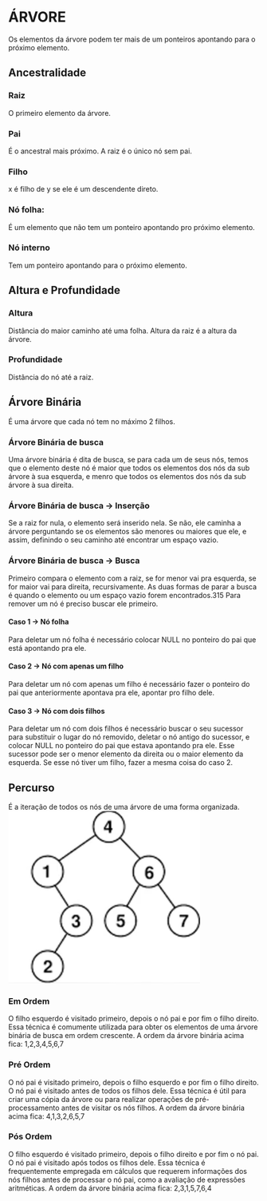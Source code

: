 # ÁRVORE

Os elementos da árvore podem ter mais de um ponteiros apontando para o próximo elemento.

## Ancestralidade

### Raiz
O primeiro elemento da árvore.

### Pai
É o ancestral mais próximo. A raiz é o único nó sem pai.

### Filho
x é filho de y se ele é um descendente direto.

### Nó folha:
É um elemento que não tem um ponteiro apontando pro próximo elemento. 

### Nó interno
Tem um ponteiro apontando para o próximo elemento.

## Altura e Profundidade

### Altura
Distância do maior caminho até uma folha.
Altura da raiz é a altura da árvore.

### Profundidade
Distância do nó até a raiz.

## Árvore Binária
É uma árvore que cada nó tem no máximo 2 filhos.

### Árvore Binária de busca
Uma árvore binária é dita de busca, se para cada um de seus nós, temos que o elemento deste nó é maior que todos os elementos dos nós da sub árvore à sua esquerda, e menro que todos os elementos dos nós da sub árvore à sua direita.

### Árvore Binária de busca -> Inserção
 Se a raiz for nula, o elemento será inserido nela.
 Se não, ele caminha a árvore perguntando se os elementos são menores ou maiores que ele, e assim, definindo o seu caminho até encontrar um espaço vazio.

### Árvore Binária de busca -> Busca
Primeiro compara o elemento com a raiz, se for menor vai pra esquerda, se for maior vai para direita, recursivamente.
As duas formas de parar a busca é quando o elemento ou um espaço vazio forem encontrados.315
Para remover um nó é preciso buscar ele primeiro.
 
#### Caso 1 -> Nó folha
Para deletar um nó folha é necessário colocar NULL no ponteiro do pai que está apontando pra ele.

#### Caso 2 -> Nó com apenas um filho
Para deletar um nó com apenas um filho é necessário fazer o ponteiro do pai que anteriormente apontava pra ele, apontar pro filho dele.

#### Caso 3 -> Nó com dois filhos
Para deletar um nó com dois filhos é necessário buscar o seu sucessor para substituir o lugar do nó removido, deletar o nó antigo do sucessor, e colocar NULL no ponteiro do pai que estava apontando pra ele.
Esse sucessor pode ser o menor elemento da direita ou o maior elemento da esquerda.
Se esse nó tiver um filho, fazer a mesma coisa do caso 2.

## Percurso 
É a iteração de todos os nós de uma árvore de uma forma organizada.
![alt text](image-2.png)

### Em Ordem
O filho esquerdo é visitado primeiro, depois o nó pai e por fim o filho direito. Essa técnica é comumente utilizada para obter os elementos de uma árvore binária de busca em ordem crescente.
A ordem da árvore binária acima fica: 1,2,3,4,5,6,7

### Pré Ordem
O nó pai é visitado primeiro, depois o filho esquerdo e por fim o filho direito. O nó pai é visitado antes de todos os filhos dele. Essa técnica é útil para criar uma cópia da árvore ou para realizar operações de pré-processamento antes de visitar os nós filhos. A ordem da árvore binária acima fica: 4,1,3,2,6,5,7

### Pós Ordem
O filho esquerdo é visitado primeiro, depois o filho direito e por fim o nó pai. O nó pai é visitado após todos os filhos dele. Essa técnica é frequentemente empregada em cálculos que requerem informações dos nós filhos antes de processar o nó pai, como a avaliação de expressões aritméticas. A ordem da árvore binária acima fica: 2,3,1,5,7,6,4


